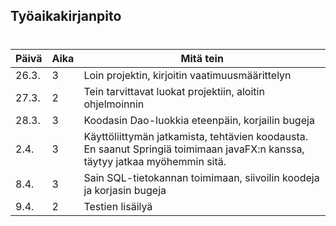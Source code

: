 ## Työaikakirjanpito <h1>
Päivä | Aika | Mitä tein
------|------|-----------
26.3. | 3 | Loin projektin, kirjoitin vaatimuusmäärittelyn
27.3. | 2 | Tein tarvittavat luokat projektiin, aloitin ohjelmoinnin
28.3. | 3 | Koodasin Dao-luokkia eteenpäin, korjailin bugeja
2.4.|3| Käyttöliittymän jatkamista, tehtävien koodausta. En saanut Springiä toimimaan javaFX:n kanssa, täytyy jatkaa myöhemmin sitä.
8.4.|3| Sain SQL-tietokannan toimimaan, siivoilin koodeja ja korjasin bugeja
9.4.|2| Testien lisäilyä
